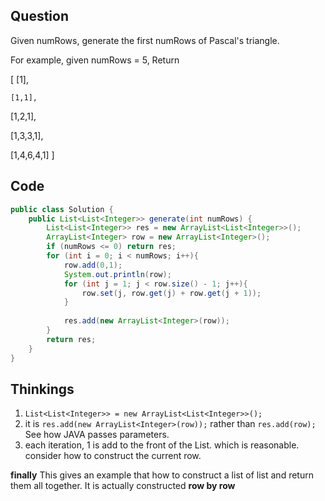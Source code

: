 ## Question
Given numRows, generate the first numRows of Pascal's triangle.

For example, given numRows = 5,
Return

[
     [1],
     
    [1,1],
    
   [1,2,1],
   
  [1,3,3,1],
  
 [1,4,6,4,1]
]

## Code
```JAVA
public class Solution {
    public List<List<Integer>> generate(int numRows) {
        List<List<Integer>> res = new ArrayList<List<Integer>>();
        ArrayList<Integer> row = new ArrayList<Integer>();
        if (numRows <= 0) return res;
        for (int i = 0; i < numRows; i++){
            row.add(0,1);
            System.out.println(row);
            for (int j = 1; j < row.size() - 1; j++){
                row.set(j, row.get(j) + row.get(j + 1));
            }
            
            res.add(new ArrayList<Integer>(row));
        }
        return res;
    }
}
```

## Thinkings
1. `List<List<Integer>> = new ArrayList<List<Integer>>();`
2. it is `res.add(new ArrayList<Integer>(row));` rather than `res.add(row);` See how JAVA passes parameters.
3. each iteration, 1 is add to the front of the List. which is reasonable. consider how to construct the current row. 

__finally__ This gives an example that how to construct a list of list and return them all together. It is actually constructed __row by row__
